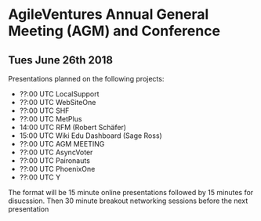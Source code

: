 AgileVentures Annual General Meeting (AGM) and Conference
=========================================================
  
Tues June 26th 2018
-------------------

Presentations planned on the following projects:

* ??:00 UTC LocalSupport
* ??:00 UTC WebSiteOne
* ??:00 UTC SHF
* ??:00 UTC MetPlus
* 14:00 UTC RFM (Robert Schäfer)
* 15:00 UTC Wiki Edu Dashboard (Sage Ross)
* ??:00 UTC AGM MEETING
* ??:00 UTC AsyncVoter
* ??:00 UTC Paironauts
* ??:00 UTC PhoenixOne
* ??:00 UTC Y

The format will be 15 minute online presentations followed by 15 minutes for disucssion.  Then 30 minute breakout networking sessions before the next presentation
